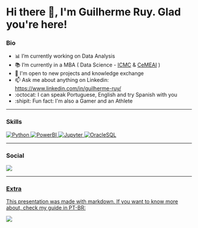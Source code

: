 Hi there 👋, I'm Guilherme Ruy. Glad you're here!
=================================

<h3>Bio</h3>

- :bar_chart: I’m currently working on Data Analysis
- :books: I’m currently in a MBA ( Data Science - <a href="https://www.linkedin.com/school/icmc-usp/">ICMC</a> & <a href="https://www.linkedin.com/company/cemeai/">CeMEAI</a> )
- 🤝  I'm open to new projects and knowledge exchange
- 📫 Ask me about anything on Linkedin: https://www.linkedin.com/in/guilherme-ruy/
- :octocat: I can speak Portuguese, English and try Spanish with you
- :shipit: Fun fact: I'm also a Gamer and an Athlete

------------------
<h3>Skills</h3>

<p align="left">
<a href="https://www.python.org/" target="_blank" rel="noreferrer"> <img src="https://img.shields.io/badge/Python-FFD43B?style=for-the-badge&logo=python&logoColor=blue" alt="Python" /> </a>
<a href="https://powerbi.microsoft.com/pt-br/" target="_blank" rel="noreferrer"> <img src="https://img.shields.io/badge/PowerBI-F2C811?style=for-the-badge&logo=Power%20BI&logoColor=white" alt="PowerBI" /> </a>
<a href="https://jupyter.org/" target="_blank" rel="noreferrer"> <img src="https://img.shields.io/badge/Jupyter-F37626.svg?&style=for-the-badge&logo=Jupyter&logoColor=white" alt="Jupyter" /> </a>
<a href="https://www.oracle.com/br/database/technologies/appdev/plsql.html" target="_blank" rel="noreferrer"> <img src="https://img.shields.io/badge/PLSQL-F80000?style=for-the-badge&logo=oracle&logoColor=black" alt="OracleSQL" /> </a>
</p>


------------------
<h3>Social</h3>

<p align="left"> <a href="https://www.linkedin.com/in/guilherme-ruy/" target="_blank" rel="noreferrer"><img src="https://img.shields.io/badge/LinkedIn-0077B5?style=for-the-badge&logo=linkedin&logoColor=white" /</a></p>

------------------
  
<h3>Extra</h3>

This presentation was made with markdown. If you want to know more about, check my guide in PT-BR:<br>
<p align="left">
<a href="https://github.com/GuilhermeRuy97/Estudos-Diversos/blob/main/markdown/linguagem-markdown.md" target="_blank" rel="noreferrer">
<img src="https://img.shields.io/badge/Markdown-000000?style=for-the-badge&logo=markdown&logoColor=white alt="Markdown" /></a>
</p> 
                                                                                                                       
